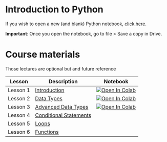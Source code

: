 # Introduction to Python

If you wish to open a new (and blank) Python notebook, [click here](https://colab.research.google.com/#create=true).

**Important**: Once you open the notebook, go to file > Save a copy in Drive. 

# Course materials
Those lectures are optional but and future reference

| Lesson      | Description | Notebook |
| ----------- | ----------- | ----------- | 
| Lesson 1    | [Introduction](https://www.youtube.com/watch?v=chinsa3C4d0)       | [![Open In Colab](https://colab.research.google.com/assets/colab-badge.svg)](https://colab.research.google.com/github/arabs-in-neuro/intro_to_comp_neuro/blob/main/python_workshop/01_introduction.ipynb)
| Lesson 2    | [Data Types](https://www.youtube.com/watch?v=NbcSN5QllEE)        | [![Open In Colab](https://colab.research.google.com/assets/colab-badge.svg)](https://colab.research.google.com/github/arabs-in-neuro/intro_to_comp_neuro/blob/main/python_workshop/02_Data_Types.ipynb)
| Lesson 3    | [Advanced Data Types](https://www.youtube.com/watch?v=IqyDrH7WBy4)       | [![Open In Colab](https://colab.research.google.com/assets/colab-badge.svg)](https://colab.research.google.com/github/arabs-in-neuro/intro_to_comp_neuro/blob/main/python_workshop/03_Data_Types.ipynb)
| Lesson 4    | [Conditional Statements](https://www.youtube.com/watch?v=hKWg5Kcl50M)        | 
| Lesson 5    | [Loops](https://www.youtube.com/watch?v=wIksiBhk4aA)       | 
| Lesson 6    | [Functions](https://www.youtube.com/watch?v=Z47UtsLMZrg)        | 
